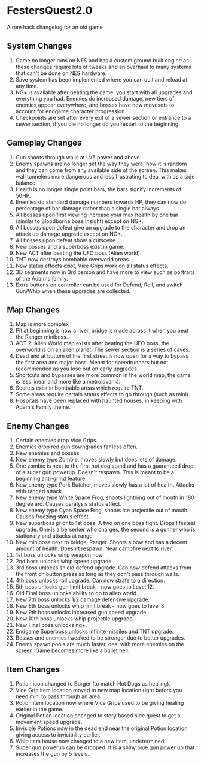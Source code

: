 # FestersQuest2.0
A rom hack changelog for an old game

## System Changes
1. Game no longer runs on NES and has a custom ground built engine as these changes require lots of tweaks and an overhaul to many systems that can't be done on NES hardware.
2. Save system has been implemented where you can quit and reload at any time.
3. NG+ is available after beating the game, you start with all upgrades and everything you had. Enemies do increased damage, new tiers of enemies appear everywhere, and bosses have new movesets to account for endgame character progression.
4. Checkpoints are set after every exit of a sewer section or entrance to a sewer section, if you die no longer do you restart to the beginning.

## Gameplay Changes
1. Gun shoots through walls at LV5 power and above
2. Enemy spawns are no longer set the way they were, now it is random and they can come from any available side of the screen. This makes wall tunnelers more dangerous and less frustrating to deal with as a side balance.
3. Health is no longer single point bars, the bars signify increments of 50HP.
4. Enemies do standard damage numbers towards HP, they can now do percentage of bar damage rather than a single bar always.
5. All bosses upon first viewing increase your max health by one bar (similar to Bloodborne boss insight) except on NG+.
6. All bosses upon defeat give an upgrade to the character and drop an attack up damage upgrade except on NG+.
7. All bosses upon defeat show a cutscene.
8. New bosses and a superboss exist in game.
9. New ACT after beating the UFO boss (Alien world).
10. TNT now destroys bombable overworld areas.
11. New status effects exist, Vice Grips work on all status effects.
12. 3D segments now in 3rd person and have more to view such as portraits of the Adam's family.
13. Extra buttons on controller can be used for Defend, Roll, and switch Gun/Whip when these upgrades are collected.

## Map Changes
1. Map is more complex
2. Pit at beginning is now a river, bridge is made across it when you beat the Ranger miniboss.
3. ACT 2: Alien World map exists after beating the UFO boss, the overworld is on an alien planet. The sewer section is a series of caves. 
4. Dead end at bottom of the first street is now open for a way to bypass the first area and major boss. Meant for speedrunners but not recommended as you lose out on early upgrades.
5. Shortcuts and bypasses are more common in the world map, the game is less linear and more like a metroidvania.
6. Secrets exist in bombable areas which require TNT.
7. Some areas require certain status effects to go through (such as mini).
8. Hospitals have been replaced with haunted houses, in keeping with Adam's Family theme.

## Enemy Changes
1. Certain enemies drop Vice Grips.
2. Enemies drop red gun downgrades far less often.
3. New enemies and bosses.
4. New enemy type Zombie, moves slowly but does lots of damage.
5. One zombie is next to the first hot dog stand and has a guaranteed drop of a super gun powerup. Doesn't respawn. This is meant to be a beginning anti-grind feature.
6. New enemy type Pork Butcher, moves slowly has a lot of health. Attacks with ranged attack.
7. New enemy type White Space Frog, shoots lightning out of mouth in 180 degree arc. Causes paralysis status effect.
8. New enemy type Cyan Space Frog, shoots ice projectile out of mouth. Causes freezing status effect.
9. New superboss prior to 1st boss. A two on one boss fight. Drops lifesteal upgrade. One is a berserker who charges, the second is a gunner who is stationary and attacks at range.
10. New miniboss next to bridge, Ranger. Shoots a bow and has a decent amount of health. Doesn't respawn. Near campfire next to river.
11. 1st boss unlocks whip weapon now.
12. 2nd boss unlocks whip speed upgrade.
13. 3rd boss unlocks shield defend upgrade. Can now defend attacks from the front on button press as long as they don't pass through walls.
14. 4th boss unlocks roll upgrade. Can now strafe to a direction.
15. 5th boss unlocks gun limit break - now goes to Level 12.
16. Old Final boss unlocks ability to go to alien world.
17. New 7th boss unlocks 1/2 damage defensive upgrade.
18. New 8th boss unlocks whip limit break - now goes to level 8.
19. New 9th boss unlocks increased gun speed upgrade.
20. New 10th boss unlocks whip projectile upgrade.
21. New Final boss unlocks ng+.
22. Endgame Superboss unlocks infinite missiles and TNT upgrade.
23. Bosses and enemies tweaked to be stronger due to better upgrades.
24. Enemy spawn pools are much faster, deal with more enemies on the screen. Game becomes more like a bullet hell.

## Item Changes
1. Potion icon changed to Burger (to match Hot Dogs as healing).
2. Vice Grip item location moved to new map location right before you need mini to pass through an area.
3. Potion item location now where Vice Grips used to be giving healing earlier in the game.
4. Original Potion location changed to story based side quest to get a movement speed upgrade.
5. Invisible Potions now in the dead end near the original Potion location giving access to invicibility earlier.
6. Whip item house now changed to a new item, undetermined.
7. Super gun powerup can be dropped. It is a shiny blue gun power up that increases the gun by 5 levels.
